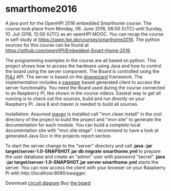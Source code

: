 # smarthome2016
A java port for the OpenHPI 2016 embedded Smarthome course.
The course took place from Monday, 06. June 2016, 08:00 (UTC) until Sunday, 10. Juli 2016, 12:00 (UTC) as an openHPI MOOC. 
You can recap the course in self-study at https://open.hpi.de/courses/smarthome2016.
The python sources for this course can be found at https://github.com/openHPI/Embedded-Smart-Home-2016

The programming examples in the course are all based on python.
This project shows how to access the hardware using Java and how to control the board using the server component.
The Board is controlled using the <a href="http://pi4j.com/">PI4J</a> API. The server is based on the
<a href="http://www.dropwizard.io/1.0.5/docs/">dropwizard</a> framework. The implementation includes a
<a href="http://swagger.io/">swagger</a> based generated client to access the server functionality.
You need the Board used during the course connected to an Raspberry PI, like shown in the course videos.
Easiest way to get all running is to check out the sources, build and run directly on your Raspberry PI.
Java 8 and maven is needed to build all sources.

Installation:
Assumed <a href="https://maven.apache.org/">maven</a> is installed call "mvn clean install" in the root directory
of the project to build the project and  "mvn site" to generate the documentation for each module.
You can build a complete local documentation site with "mvn site:stage".
I recommend to have a look at generated Java Doc in the projects report section.

To start the server change to the "server" directory and call:
<b>java -jar target/server-1.0-SNAPSHOT.jar db migrate smarthome.yml</b> to prepare the user database
and create an "admin" user with password "secret".
<b>java -jar target/server-1.0-SNAPSHOT.jar server smarthome.yml</b> starts the server.
You can now access the client with your browser on your Raspberry Pi with http://localhost:8080/swagger.

Download <a href="https://open.hpi.de/files/61a191f3-7eaa-409b-8d35-f71cb493fc6c">circuit diagram</a>
Buy <a href="https://supr.com/embedded-smart-home/">the board</a>